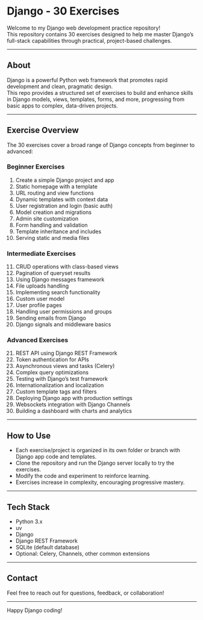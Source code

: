 # Django - 30 Exercises

Welcome to my Django web development practice repository!  
This repository contains 30 exercises designed to help me master Django’s full-stack capabilities through practical, project-based challenges.

---

## About

Django is a powerful Python web framework that promotes rapid development and clean, pragmatic design.  
This repo provides a structured set of exercises to build and enhance skills in Django models, views, templates, forms, and more, progressing from basic apps to complex, data-driven projects.

---

## Exercise Overview

The 30 exercises cover a broad range of Django concepts from beginner to advanced:

### Beginner Exercises

1. Create a simple Django project and app  
2. Static homepage with a template  
3. URL routing and view functions  
4. Dynamic templates with context data  
5. User registration and login (basic auth)  
6. Model creation and migrations  
7. Admin site customization  
8. Form handling and validation  
9. Template inheritance and includes  
10. Serving static and media files  

### Intermediate Exercises

11. CRUD operations with class-based views  
12. Pagination of queryset results  
13. Using Django messages framework  
14. File uploads handling  
15. Implementing search functionality  
16. Custom user model  
17. User profile pages  
18. Handling user permissions and groups  
19. Sending emails from Django  
20. Django signals and middleware basics  

### Advanced Exercises

21. REST API using Django REST Framework  
22. Token authentication for APIs  
23. Asynchronous views and tasks (Celery)  
24. Complex query optimizations  
25. Testing with Django’s test framework  
26. Internationalization and localization  
27. Custom template tags and filters  
28. Deploying Django app with production settings  
29. Websockets integration with Django Channels  
30. Building a dashboard with charts and analytics  

---

## How to Use

- Each exercise/project is organized in its own folder or branch with Django app code and templates.  
- Clone the repository and run the Django server locally to try the exercises.  
- Modify the code and experiment to reinforce learning.  
- Exercises increase in complexity, encouraging progressive mastery.

---

## Tech Stack

- Python 3.x
- uv
- Django  
- Django REST Framework  
- SQLite (default database)  
- Optional: Celery, Channels, other common extensions

---

## Contact

Feel free to reach out for questions, feedback, or collaboration!

---

Happy Django coding!
